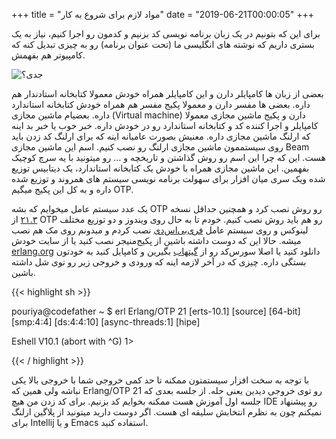 +++
title = "مواد لازم برای شروع به کار"
date = "2019-06-21T00:00:05"
+++


برای این که بتونیم در یک زبان برنامه نویسی کد بزنیم و کدمون رو اجرا کنیم، نیاز به یک بستری داریم که نوشته های انگلیسی ما (تحت عنوان برنامه) رو به چیزی تبدیل کنه که کامپیوتر هم بفهمش.

![جدی؟](/posts/images/erlang-fa.ir-getting-started-01.jpg)

 بعضی از زبان ها کامپایلر دارن و این کامپایلر همراه خودش معمولا کتابخانه استادندار هم داره. بعضی ها مفسر دارن و معمولا پکیج مفسر هم همراه خودش کتابخانه استاندارد داره. بعضیام ماشین مجازی (Virtual machine) دارن و پکیج ماشین مجازی معمولا کامپایلر و اجرا کننده کد و کتابخانه استاندارد رو در خودش داره. خبر خوب یا خبر بد اینه که ارلنگ ماشین مجازی داره. معنیش بصورت عامیانه اینه که برای ارلنگ کد زدن باید روی سیستممون ماشین مجازی ارلنگ رو نصب کنیم. اسم این ماشین مجازی ‌Beam هست. این که چرا این اسم رو روش گذاشتن و تاریخچه و … رو میتونید با یه سرچ کوچیک بفهمین. این ماشین مجازی همراه با خودش یک کتابخانه استاندارد، یک دیتابیس توزیع شده ویک سری میان افزار برای سهولت برنامه نویسی سیستم های همروند و توزیع شده داره و به کل این پکیج میگیم OTP.

  یک عدد سیستم عامل میخوایم که بشه OTP رو روش نصب کرد و همچنین حداقل نسخه [۲۱.۳](http://www.erlang.org/downloads/21.3) از OTP رو هم باید روش نصب کنیم. خودم تا به حال روی ویندوز و دو توزیع مختلف لینوکس و روی سیستم عامل [فری‌بی‌اس‌دی](http://freebsd.org) نصب کردم و میدونم روی مک هم نصب میشه. حالا این که دوست داشته باشین از پکیج‌منیجر نصب کنید یا از سایت خودش [erlang.org](http://erlang.org) دانلود کنید یا اصلا سورس‌کد رو از [گیتهاب](https://github.com/erlang/otp) بگیرین و کامپایل کنید به خودتون بستگی داره. چیزی که در آخر لازمه اینه که ورودی و خروجی زیر رو توی شل داشته باشین.

{{< highlight sh >}}

pouriya@codefather ~ $ erl
Erlang/OTP 21 [erts-10.1] [source] [64-bit] [smp:4:4] [ds:4:4:10] [async-threads:1] [hipe]

Eshell V10.1  (abort with ^G)
1>

{{< / highlight >}}

با توجه به سخت افزار سیستمتون ممکنه تا حد کمی خروجی شما با خروجی بالا یکی نباشه ولی همین که Erlang/OTP 21 رو توی خروجی دیدین یعنی حله. از جلسه بعدی که جلسه اول آموزش هست ممکنه بخوایم کد بزنیم. برای کد زدن من هیچ IDE رو پیشنهاد نمیکنم چون به نظرم انتخابش سلیقه ای هست. اگر دوست دارید میتونید از پلاگین ارلنگ برای Intellij و یا Emacs استفاده کنید.

